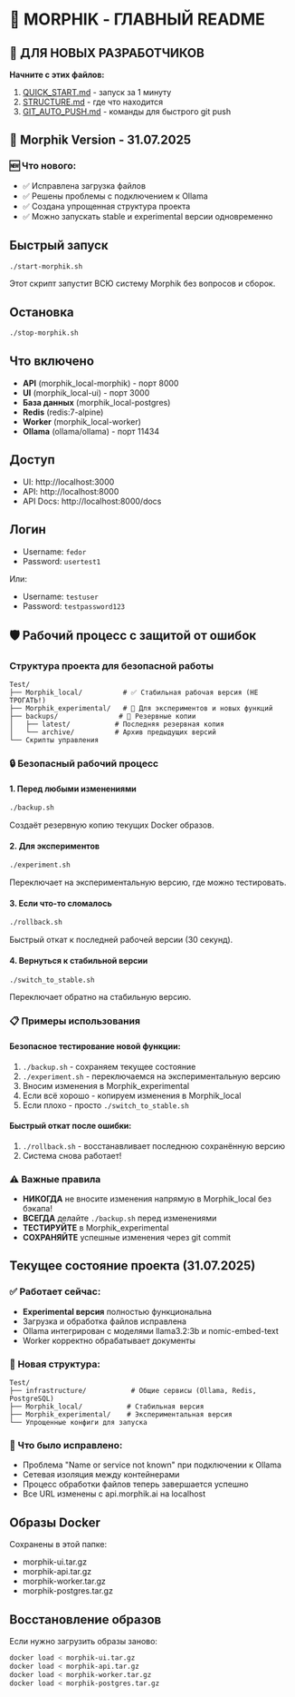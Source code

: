 # 🎯 MORPHIK - ГЛАВНЫЙ README

## 📌 ДЛЯ НОВЫХ РАЗРАБОТЧИКОВ

**Начните с этих файлов:**
1. [QUICK_START.md](QUICK_START.md) - запуск за 1 минуту
2. [STRUCTURE.md](STRUCTURE.md) - где что находится
3. [GIT_AUTO_PUSH.md](GIT_AUTO_PUSH.md) - команды для быстрого git push

## 🚀 Morphik Version - 31.07.2025

### 🆕 Что нового:
- ✅ Исправлена загрузка файлов
- ✅ Решены проблемы с подключением к Ollama
- ✅ Создана упрощенная структура проекта
- ✅ Можно запускать stable и experimental версии одновременно

## Быстрый запуск

```bash
./start-morphik.sh
```

Этот скрипт запустит ВСЮ систему Morphik без вопросов и сборок.

## Остановка

```bash
./stop-morphik.sh
```

## Что включено

- **API** (morphik_local-morphik) - порт 8000
- **UI** (morphik_local-ui) - порт 3000  
- **База данных** (morphik_local-postgres)
- **Redis** (redis:7-alpine)
- **Worker** (morphik_local-worker)
- **Ollama** (ollama/ollama) - порт 11434

## Доступ

- UI: http://localhost:3000
- API: http://localhost:8000
- API Docs: http://localhost:8000/docs

## Логин

- Username: `fedor`
- Password: `usertest1`

Или:
- Username: `testuser`
- Password: `testpassword123`

## 🛡️ Рабочий процесс с защитой от ошибок

### Структура проекта для безопасной работы

```
Test/
├── Morphik_local/          # ✅ Стабильная рабочая версия (НЕ ТРОГАТЬ!)
├── Morphik_experimental/   # 🧪 Для экспериментов и новых функций
├── backups/               # 💾 Резервные копии
│   ├── latest/           # Последняя резервная копия
│   └── archive/          # Архив предыдущих версий
└── Скрипты управления
```

### 🔒 Безопасный рабочий процесс

#### 1. Перед любыми изменениями
```bash
./backup.sh
```
Создаёт резервную копию текущих Docker образов.

#### 2. Для экспериментов
```bash
./experiment.sh
```
Переключает на экспериментальную версию, где можно тестировать.

#### 3. Если что-то сломалось
```bash
./rollback.sh
```
Быстрый откат к последней рабочей версии (30 секунд).

#### 4. Вернуться к стабильной версии
```bash
./switch_to_stable.sh
```
Переключает обратно на стабильную версию.

### 📋 Примеры использования

#### Безопасное тестирование новой функции:
1. `./backup.sh` - сохраняем текущее состояние
2. `./experiment.sh` - переключаемся на экспериментальную версию
3. Вносим изменения в Morphik_experimental
4. Если всё хорошо - копируем изменения в Morphik_local
5. Если плохо - просто `./switch_to_stable.sh`

#### Быстрый откат после ошибки:
1. `./rollback.sh` - восстанавливает последнюю сохранённую версию
2. Система снова работает!

### ⚠️ Важные правила

- **НИКОГДА** не вносите изменения напрямую в Morphik_local без бэкапа!
- **ВСЕГДА** делайте `./backup.sh` перед изменениями
- **ТЕСТИРУЙТЕ** в Morphik_experimental
- **СОХРАНЯЙТЕ** успешные изменения через git commit

## Текущее состояние проекта (31.07.2025)

### ✅ Работает сейчас:
- **Experimental версия** полностью функциональна
- Загрузка и обработка файлов исправлена
- Ollama интегрирован с моделями llama3.2:3b и nomic-embed-text
- Worker корректно обрабатывает документы

### 📁 Новая структура:
```
Test/
├── infrastructure/           # Общие сервисы (Ollama, Redis, PostgreSQL)
├── Morphik_local/           # Стабильная версия
├── Morphik_experimental/    # Экспериментальная версия
└── Упрощенные конфиги для запуска
```

### 🔧 Что было исправлено:
- Проблема "Name or service not known" при подключении к Ollama
- Сетевая изоляция между контейнерами
- Процесс обработки файлов теперь завершается успешно
- Все URL изменены с api.morphik.ai на localhost

## Образы Docker

Сохранены в этой папке:
- morphik-ui.tar.gz
- morphik-api.tar.gz
- morphik-worker.tar.gz
- morphik-postgres.tar.gz

## Восстановление образов

Если нужно загрузить образы заново:

```bash
docker load < morphik-ui.tar.gz
docker load < morphik-api.tar.gz
docker load < morphik-worker.tar.gz
docker load < morphik-postgres.tar.gz
```